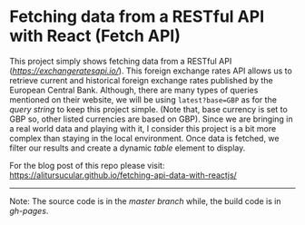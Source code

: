 # Fetching data from a RESTful API with React (Fetch API)
This project simply shows fetching data from a RESTful API (_https://exchangeratesapi.io/_). This foreign exchange rates API allows us to retrieve current and historical foreign exchange rates published by the European Central Bank. Although, there are many types of queries mentioned on their website, we will be using `latest?base=GBP` as for the _query string_ to keep this project simple. (Note that, base currency is set to GBP so, other listed currencies are based on GBP). Since we are bringing in a real world data and playing with it, I consider this project is a bit more complex than staying in the local environment. Once data is fetched, we filter our results and create a dynamic _table_ element to display.

For the blog post of this repo please visit: https://alitursucular.github.io/fetching-api-data-with-reactjs/

---

Note: The source code is in the _master branch_ while, the build code is in _gh-pages_.